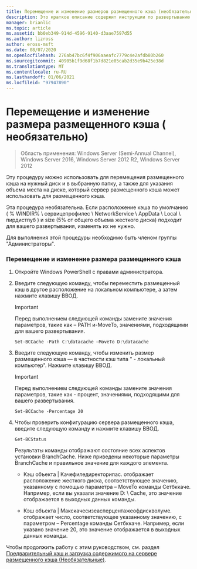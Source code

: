```yaml
---
title: Перемещение и изменение размеров размещенного кэша (необязательно)
description: Это краткое описание содержит инструкции по развертыванию BranchCache в режиме размещенного кэша на компьютерах под управлением Windows Server 2016 и Windows 10.
manager: brianlic
ms.topic: article
ms.assetid: bb0eb349-914d-4596-9140-d3aae7597d55
ms.author: lizross
author: eross-msft
ms.date: 08/07/2020
ms.openlocfilehash: 276ab47bc6f4f906aaeafc7779c4e2afdb80b260
ms.sourcegitcommit: 40905b1f9d68f1b7d821e05cab2d35e9b425e38d
ms.translationtype: MT
ms.contentlocale: ru-RU
ms.lasthandoff: 01/06/2021
ms.locfileid: "97947890"
---
```

# <a name="move-and-resize-the-hosted-cache-optional"></a>Перемещение и изменение размера размещенного кэша \( необязательно\)

>Область применения: Windows Server (Semi-Annual Channel), Windows Server 2016, Windows Server 2012 R2, Windows Server 2012

Эту процедуру можно использовать для перемещения размещенного кэша на нужный диск и в выбранную папку, а также для указания объема места на диске, который сервер размещенного кэша может использовать для размещенного кэша.

Эта процедура необязательна. Если расположение кэша по умолчанию \( % WINDIR% \\ сервицепрофилес \\ NetworkService \\ AppData \\ Local \\ пирдистпуб \) и size (5% от общего объема жесткого диска) подходит для вашего развертывания, изменять их не нужно.

Для выполнения этой процедуры необходимо быть членом группы "Администраторы".

### <a name="to-move-and-resize-the-hosted-cache"></a>Перемещение и изменение размера размещенного кэша

1. Откройте Windows PowerShell с правами администратора.

2. Введите следующую команду, чтобы переместить размещенный кэш в другое расположение на локальном компьютере, а затем нажмите клавишу ВВОД.

    > [!IMPORTANT]
    > Перед выполнением следующей команды замените значения параметров, такие как – PATH и-MoveTo, значениями, подходящими для вашего развертывания.

    ```
    Set-BCCache -Path C:\datacache –MoveTo D:\datacache
    ```

3.  Введите следующую команду, чтобы изменить размер размещенного кэша — в частности кэш типа " \- локальный компьютер". Нажмите клавишу ВВОД.

    > [!IMPORTANT]
    > Перед выполнением следующей команды замените значения параметров, такие как \- процент, значениями, подходящими для вашего развертывания.

    ```
    Set-BCCache -Percentage 20
    ```

4.  Чтобы проверить конфигурацию сервера размещенного кэша, введите следующую команду и нажмите клавишу ВВОД.

    ```
    Get-BCStatus
    ```

    Результаты команды отображают состояние всех аспектов установки BranchCache. Ниже приведены некоторые параметры BranchCache и правильное значение для каждого элемента.

    -   Кэш объекта | Качефиледиректорипас. отображает расположение жесткого диска, соответствующее значению, указанному с помощью параметра – MoveTo команды Сетбккаче. Например, если вы указали значение D: \\ Cache, это значение отображается в выходных данных команды.

    -   Кэш объекта | Макскачесизеасперцентажеофдискволуме. отображает число, соответствующее указанному значению, с параметром – Percentage команды Сетбккаче. Например, если указано значение 20, это значение отображается в выходных данных команды.

Чтобы продолжить работу с этим руководством, см. раздел [Предварительный хэш и загрузка содержимого на сервере размещенного кэша &#40;Необязательные&#41;](7-Bc-Prehash-Preload.md).